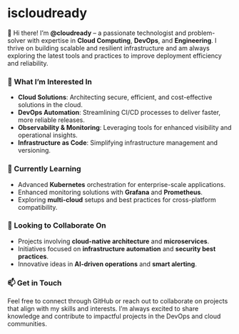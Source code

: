 
# iscloudready

👋 Hi there! I’m **@cloudready** – a passionate technologist and problem-solver with expertise in **Cloud Computing**, **DevOps**, and **Engineering**. I thrive on building scalable and resilient infrastructure and am always exploring the latest tools and practices to improve deployment efficiency and reliability.

### 👀 What I’m Interested In
- **Cloud Solutions**: Architecting secure, efficient, and cost-effective solutions in the cloud.
- **DevOps Automation**: Streamlining CI/CD processes to deliver faster, more reliable releases.
- **Observability & Monitoring**: Leveraging tools for enhanced visibility and operational insights.
- **Infrastructure as Code**: Simplifying infrastructure management and versioning.

### 🌱 Currently Learning
- Advanced **Kubernetes** orchestration for enterprise-scale applications.
- Enhanced monitoring solutions with **Grafana** and **Prometheus**.
- Exploring **multi-cloud** setups and best practices for cross-platform compatibility.

### 💼 Looking to Collaborate On
- Projects involving **cloud-native architecture** and **microservices**.
- Initiatives focused on **infrastructure automation** and **security best practices**.
- Innovative ideas in **AI-driven operations** and **smart alerting**.

### 📫 Get in Touch
Feel free to connect through GitHub or reach out to collaborate on projects that align with my skills and interests. I’m always excited to share knowledge and contribute to impactful projects in the DevOps and cloud communities.
